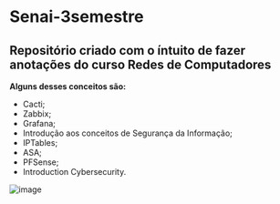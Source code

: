 # Senai-3semestre

## Repositório criado com o íntuito de fazer anotações do curso Redes de Computadores 

**Alguns desses conceitos são:**

* Cacti;
* Zabbix;
* Grafana;
* Introdução aos conceitos de Segurança da Informação;
* IPTables;
* ASA;
* PFSense;
* Introduction Cybersecurity.

![image](https://informatica.sp.senai.br/galeriaimagens/imageviewer.ashx?Url=68361)
